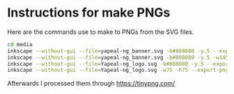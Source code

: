 # Instructions for make PNGs

Here are the commands use to make to PNGs from the SVG files.

```sh
cd media
inkscape --without-gui --file=yapeal-ng_banner.svg -b#808080 -y.5 --export-png=yapeal-ng_banner.png
inkscape --without-gui --file=yapeal-ng_banner.svg -b#808080 -y.5 -w1456 -h180 --export-png=Yapeal-ng_twitter_banner.png
inkscape --without-gui --file=Yapeal-ng_logo.svg -b#808080 -y.5 --export-png=Yapeal-ng_logo.png
inkscape --without-gui --file=Yapeal-ng_logo.svg -w75 -h75 --export-png=Yapeal-ng_icon.png
```

Afterwards I processed them through https://tinypng.com/
